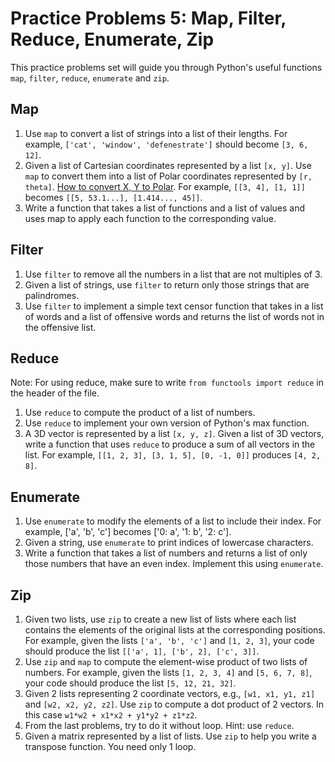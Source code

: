 # Practice Problems 5: Map, Filter, Reduce, Enumerate, Zip

This practice problems set will guide you through Python's useful functions
`map`, `filter`, `reduce`, `enumerate` and `zip`.

## Map

1. Use `map` to convert a list of strings into a list of their lengths. For example, `['cat', 'window', 'defenestrate']`
   should become `[3, 6, 12]`.
2. Given a list of Cartesian coordinates represented by a list `[x, y]`. Use `map` to convert them into a list
   of Polar coordinates represented by `[r, theta]`.
   [How to convert X, Y to Polar](https://www.mathematics-monster.com/lessons/how_to_convert_cartesian_to_polar_coordinates.html).
   For example, `[[3, 4], [1, 1]]` becomes `[[5, 53.1...], [1.414..., 45]]`.
3. Write a function that takes a list of functions and a list of values and uses map to apply each function to the
   corresponding value.

## Filter

1. Use `filter` to remove all the numbers in a list that are not multiples of 3.
2. Given a list of strings, use `filter` to return only those strings that are palindromes.
3. Use `filter` to implement a simple text censor function that takes in a list of words and a list of offensive words
   and returns the list of words not in the offensive list.

## Reduce

Note: For using reduce, make sure to write `from functools import reduce` in the header of the file.

1. Use `reduce` to compute the product of a list of numbers.
2. Use `reduce` to implement your own version of Python's max function.
3. A 3D vector is represented by a list `[x, y, z]`. Given a list of 3D vectors, write a function that uses `reduce` to
   produce a sum of all vectors in the list. For example, `[[1, 2, 3], [3, 1, 5], [0, -1, 0]]` produces `[4, 2, 8]`.

## Enumerate

1. Use `enumerate` to modify the elements of a list to include their index. For example, ['a', 'b', 'c']
   becomes ['0: a', '1: b', '2: c'].
2. Given a string, use `enumerate` to print indices of lowercase characters.
3. Write a function that takes a list of numbers and returns a list of only those numbers that have an even index.
   Implement this using `enumerate`.

## Zip

1. Given two lists, use `zip` to create a new list of lists where each list contains the elements of the original lists
   at the corresponding positions. For example, given the lists `['a', 'b', 'c']` and `[1, 2, 3]`, your code should
   produce the list `[['a', 1], ['b', 2], ['c', 3]]`.
2. Use `zip` and `map` to compute the element-wise product of two lists of numbers. For example, given the
   lists `[1, 2, 3, 4]` and `[5, 6, 7, 8]`, your code should produce the list `[5, 12, 21, 32]`.
3. Given 2 lists representing 2 coordinate vectors, e.g., `[w1, x1, y1, z1]` and `[w2, x2, y2, z2]`. Use `zip` to
   compute a dot product of 2 vectors. In this case `w1*w2 + x1*x2 + y1*y2 + z1*z2`.
4. From the last problems, try to do it without loop. Hint: use `reduce`.
5. Given a matrix represented by a list of lists. Use `zip` to help you write a transpose function.
   You need only 1 loop.
